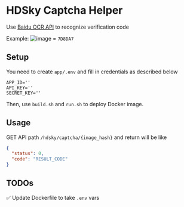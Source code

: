 # HDSky Captcha Helper
Use [Baidu OCR API](https://cloud.baidu.com/doc/OCR/index.html) to recognize verification code

Example:
![image](https://user-images.githubusercontent.com/10938293/160747970-51423778-d6bc-40f4-a17a-48451f3765c0.png) = `7D8DA7`

## Setup
You need to create `app/.env` and fill in credentials as described below
```
APP_ID=''
API_KEY=''
SECRET_KEY=''
```

Then, use `build.sh` and `run.sh` to deploy Docker image.

## Usage
GET API path `/hdsky/captcha/{image_hash}` and return will be like
```json
{
  "status": 0,
  "code": "RESULT_CODE"
}
```

## TODOs
✅ Update Dockerfile to take `.env` vars
